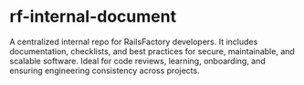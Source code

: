 # rf-internal-document
A centralized internal repo for RailsFactory developers. It includes documentation, checklists, and best practices for secure, maintainable, and scalable software. Ideal for code reviews, learning, onboarding, and ensuring engineering consistency across projects.
